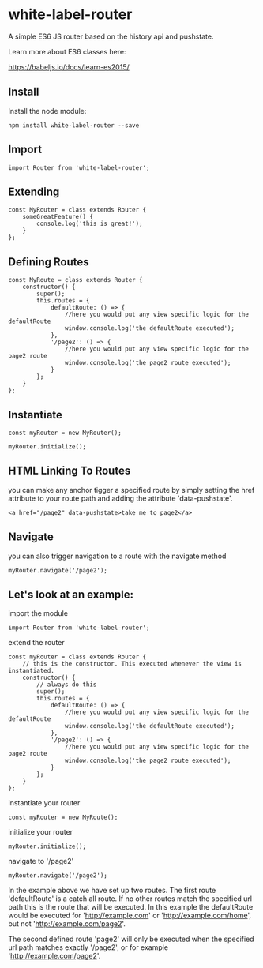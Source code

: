 # white-label-router

A simple ES6 JS router based on the history api and pushstate.

Learn more about ES6 classes here:

https://babeljs.io/docs/learn-es2015/

## Install

Install the node module:

```
npm install white-label-router --save
```

## Import

```
import Router from 'white-label-router';
```

## Extending

```
const MyRouter = class extends Router {
    someGreatFeature() {
        console.log('this is great!');
    }
};
```

## Defining Routes

```
const MyRoute = class extends Router {
    constructor() {
        super();
        this.routes = {
            defaultRoute: () => {
                //here you would put any view specific logic for the defaultRoute
                window.console.log('the defaultRoute executed');
            },
            '/page2': () => {
                //here you would put any view specific logic for the page2 route
                window.console.log('the page2 route executed');
            }
        };
    }
};
```

## Instantiate

```
const myRouter = new MyRouter();

myRouter.initialize();
```

## HTML Linking To Routes

you can make any anchor tigger a specified route by simply setting the href attribute to your route path and adding the attribute 'data-pushstate'.

```
<a href="/page2" data-pushstate>take me to page2</a>
```

## Navigate

you can also trigger navigation to a route with the navigate method

```
myRouter.navigate('/page2');
```

## Let's look at an example:

import the module

```
import Router from 'white-label-router';
```

extend the router

```
const myRouter = class extends Router {
    // this is the constructor. This executed whenever the view is instantiated.
    constructor() {
        // always do this
        super();
        this.routes = {
            defaultRoute: () => {
                //here you would put any view specific logic for the defaultRoute
                window.console.log('the defaultRoute executed');
            },
            '/page2': () => {
                //here you would put any view specific logic for the page2 route
                window.console.log('the page2 route executed');
            }
        };
    }
};

```

instantiate your router

```
const myRouter = new MyRoute();
```

initialize your router

```
myRouter.initialize();
```

navigate to '/page2'

```
myRouter.navigate('/page2');
```

In the example above we have set up two routes. The first route 'defaultRoute' is a catch all route. If no other routes match the specified url path this is the route that will be executed. In this example the defaultRoute would be executed for 'http://example.com' or 'http://example.com/home', but not 'http://example.com/page2'.

The second defined route 'page2' will only be executed when the specified url path matches exactly '/page2', or for example 'http://example.com/page2'.
